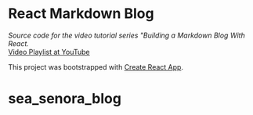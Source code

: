 # React Markdown Blog
*Source code for the video tutorial series "Building a Markdown Blog With React.*
<br>
[Video Playlist at YouTube](https://www.youtube.com/playlist?list=PLASldBPN_pkBfRXOkBOaeCJYzCnISw5-Z)

This project was bootstrapped with [Create React App](https://github.com/facebook/create-react-app).

# sea_senora_blog
